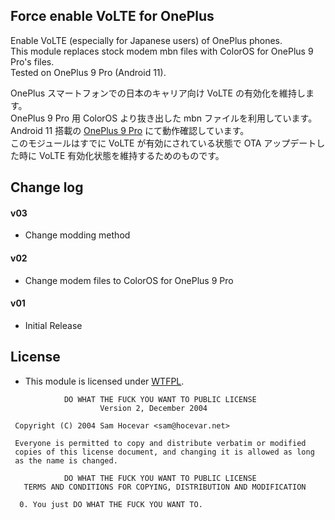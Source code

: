 ## Force enable VoLTE for OnePlus

Enable VoLTE (especially for Japanese users) of OnePlus phones.  
This module replaces stock modem mbn files with ColorOS for OnePlus 9 Pro's files.   
Tested on OnePlus 9 Pro (Android 11).  

OnePlus スマートフォンでの日本のキャリア向け VoLTE の有効化を維持します。  
OnePlus 9 Pro 用 ColorOS より抜き出した mbn ファイルを利用しています。  
Android 11 搭載の [OnePlus 9 Pro](https://androplus.org/entry/oneplus-9-pro-real-review/) にて動作確認しています。  
このモジュールはすでに VoLTE が有効にされている状態で OTA アップデートした時に VoLTE 有効化状態を維持するためのものです。  

## Change log

#### v03
* Change modding method

#### v02
* Change modem files to ColorOS for OnePlus 9 Pro

#### v01
* Initial Release

## License

- This module is licensed under [WTFPL](http://www.wtfpl.net/).

```
            DO WHAT THE FUCK YOU WANT TO PUBLIC LICENSE
                    Version 2, December 2004

 Copyright (C) 2004 Sam Hocevar <sam@hocevar.net>

 Everyone is permitted to copy and distribute verbatim or modified
 copies of this license document, and changing it is allowed as long
 as the name is changed.

            DO WHAT THE FUCK YOU WANT TO PUBLIC LICENSE
   TERMS AND CONDITIONS FOR COPYING, DISTRIBUTION AND MODIFICATION

  0. You just DO WHAT THE FUCK YOU WANT TO.
```